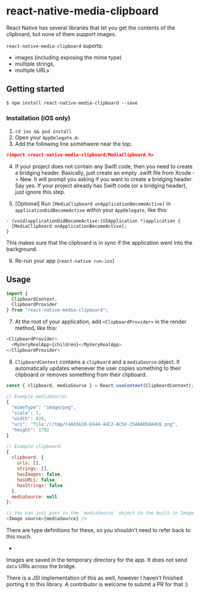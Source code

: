 # react-native-media-clipboard

React Native has several libraries that let you get the contents of the clipboard, but none of them support images.

`react-native-media-clipboard` suports:

- images (including exposing the mime type)
- multiple strings,
- multiple URLs

## Getting started

`$ npm install react-native-media-clipboard --save`

### Installation (iOS only)

1. `cd ios && pod install`
2. Open your `AppDelegate.m`:
3. Add the following line somehwere near the top:

```h
#import <react-native-media-clipboard/MediaClipboard.h>
```

4. If your project does not contain any Swift code, then you need to create a bridging header. Basically, just create an empty .swift file from Xcode -> New. It will prompt you asking if you want to create a bridging header. Say yes. If your project already has Swift code (or a bridging header), just ignore this step.

5. [Optional] Run `[MediaClipboard onApplicationBecomeActive]` in `applicationDidBecomeActive` within your `AppDelegate`, like this:

```objc
- (void)applicationDidBecomeActive:(UIApplication *)application {
  [MediaClipboard onApplicationBecomeActive];
}
```

This makes sure that the clipboard is in sync if the application went into the background.

6. Re-run your app (`react-native run-ios`)

## Usage

```javascript
import {
  ClipboardContext,
  ClipboardProvider
} from "react-native-media-clipboard";
```

7. At the root of your application, add `<ClipboardProvider>` in the render method, like this:

```javascript
<ClipboardProvider>
  <MyVeryRealApp>{children}</MyVeryRealApp>
</ClipboardProvider>
```

8. `ClipboardContext` contains a `clipboard` and a `mediaSource` object. It automatically updates whenever the user copies something to their clipboard or removes something from their clipboard.

```javascript
const { clipboard, mediaSource } = React.useContext(ClipboardContext);

// Example mediaSource:
{
  "mimeType": "image/png",
  "scale": 1,
  "width": 828,
  "uri": "file:///tmp/C4A65610-E644-44C2-AC54-25A8AD56A4C6.png",
  "height": 1792
}

// Example clipboard:
{
  clipboard: {
    urls: [],
    strings: [],
    hasImages: false,
    hasURLs: false,
    hasStrings: false
  },
  mediaSource: null
};

// You can just pass in the `mediaSource` object to the built-in Image component. As long as the mediaSource object is not null, it should just work.
<Image source={mediaSource} />
```

There are type definitions for these, so you shouldn't need to refer back to this much.

-

Images are saved in the temporary directory for the app. It does not send `data` URIs across the bridge.

There is a JSI implementation of this as well, however I haven't finished porting it to this library. A contributor is welcome to submit a PR for that :)
